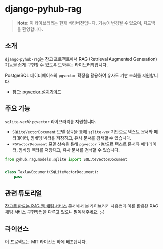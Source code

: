 # django-pyhub-rag

> **Note**: 이 라이브러리는 현재 베타버전입니다. 기능이 변경될 수 있으며, 피드백을 환영합니다.

## 소개

`django-pyhub-rag`는 장고 프로젝트에서 RAG (Retrieval Augmented Generation) 기능을 쉽게 구현할 수 있도록 도와주는 라이브러리입니다.

PostgreSQL 데이터베이스의 `pgvector` 확장을 활용하여 유사도 기반 조회를 지원합니다.

* 참고: [pgvector 설치가이드](https://ai.pyhub.kr/setup/vector-stores/pgvector/)

## 주요 기능

`sqlite-vec`와 `pgvector` 라이브러리를 지원합니다.

* `SQLiteVectorDocument` 모델 상속을 통해 `sqlite-vec` 기반으로 텍스트 문서와 메타데이터, 임베딩 벡터를 저장하고, 유사 문서를 검색할 수 있습니다.
* `PGVectorDocument` 모델 상속을 통해 `pgvector` 기반으로 텍스트 문서와 메타데이터, 임베딩 벡터를 저장하고, 유사 문서를 검색할 수 있습니다.

```python
from pyhub.rag.models.sqlite import SQLiteVectorDocument


class TaxlawDocument(SQLiteVectorDocument):
    pass
```

## 관련 튜토리얼

[장고로 만드는 RAG 웹 채팅 서비스](https://ai.pyhub.kr/hands-on-lab/django-webchat-rag/) 문서에서 본 라이브러리 사용법과
이를 활용한 RAG 채팅 서비스 구현방법을 다루고 있으니 필독해주세요. ;-)


## 라이선스

이 프로젝트는 MIT 라이선스 하에 배포됩니다.

